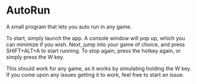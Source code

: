 # AutoRun
A small program that lets you auto run in any game.

To start, simply launch the app. A console window will pop up, which you can minimize if you wish.
Next, jump into your game of choice, and press SHIFT+ALT+A to start running. 
To stop again, press the hotkey again, or simply press the W key.

This should work for any game, as it works by simulating holding the W key.
If you come upon any issues getting it to work, feel free to start an issue.
